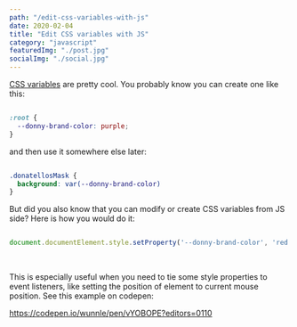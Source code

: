 ```yaml
---
path: "/edit-css-variables-with-js"
date: 2020-02-04
title: "Edit CSS variables with JS"
category: "javascript"
featuredImg: "./post.jpg"
socialImg: "./social.jpg"
---
```



[CSS variables](https://developer.mozilla.org/en-US/docs/Web/CSS/Using_CSS_custom_properties) are pretty cool. You probably know you can create one like this:

```css

:root {
  --donny-brand-color: purple;
}

```

and then use it somewhere else later:

```css

.donatellosMask {
  background: var(--donny-brand-color)
}

```
But did you also know that you can modify or create CSS variables from JS side? Here is how you would do it:


```js

document.documentElement.style.setProperty('--donny-brand-color', 'red')

```

<br>

This is especially useful when you need to tie some style properties to event listeners, like setting the position of element to current mouse position. See this example on codepen:

https://codepen.io/wunnle/pen/vYOBOPE?editors=0110